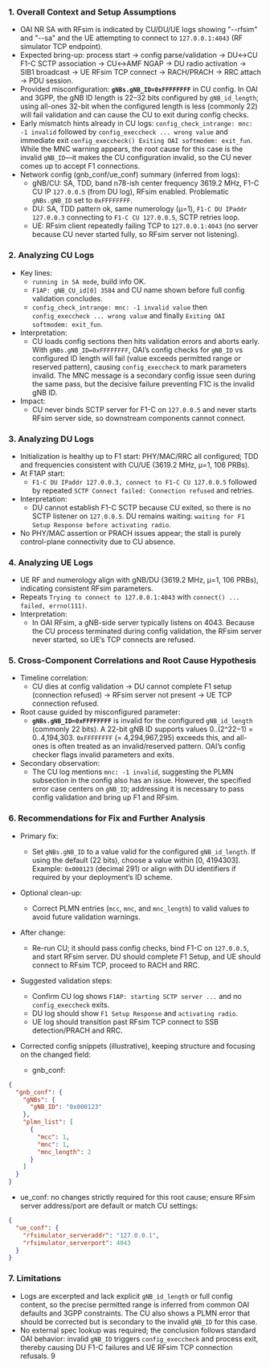### 1. Overall Context and Setup Assumptions
- OAI NR SA with RFsim is indicated by CU/DU/UE logs showing "--rfsim" and "--sa" and the UE attempting to connect to `127.0.0.1:4043` (RF simulator TCP endpoint).
- Expected bring-up: process start → config parse/validation → DU↔CU F1-C SCTP association → CU↔AMF NGAP → DU radio activation → SIB1 broadcast → UE RFsim TCP connect → RACH/PRACH → RRC attach → PDU session.
- Provided misconfiguration: **`gNBs.gNB_ID=0xFFFFFFFF`** in CU config. In OAI and 3GPP, the gNB ID length is 22–32 bits configured by `gNB_id_length`; using all-ones 32-bit when the configured length is less (commonly 22) will fail validation and can cause the CU to exit during config checks.
- Early mismatch hints already in CU logs: `config_check_intrange: mnc: -1 invalid` followed by `config_execcheck ... wrong value` and immediate exit `config_execcheck() Exiting OAI softmodem: exit_fun`. While the MNC warning appears, the root cause for this case is the invalid `gNB_ID`—it makes the CU configuration invalid, so the CU never comes up to accept F1 connections.
- Network config (gnb_conf/ue_conf) summary (inferred from logs):
  - gNB/CU: SA, TDD, band n78-ish center frequency 3619.2 MHz, F1-C CU IP `127.0.0.5` (from DU log), RFsim enabled. Problematic `gNBs.gNB_ID` set to `0xFFFFFFFF`.
  - DU: SA, TDD pattern ok, same numerology (μ=1), `F1-C DU IPaddr 127.0.0.3` connecting to `F1-C CU 127.0.0.5`, SCTP retries loop.
  - UE: RFsim client repeatedly failing TCP to `127.0.0.1:4043` (no server because CU never started fully, so RFsim server not listening).

### 2. Analyzing CU Logs
- Key lines:
  - `running in SA mode`, build info OK.
  - `F1AP: gNB_CU_id[0] 3584` and CU name shown before full config validation concludes.
  - `config_check_intrange: mnc: -1 invalid value` then `config_execcheck ... wrong value` and finally `Exiting OAI softmodem: exit_fun`.
- Interpretation:
  - CU loads config sections then hits validation errors and aborts early. With `gNBs.gNB_ID=0xFFFFFFFF`, OAI’s config checks for `gNB_ID` vs configured ID length will fail (value exceeds permitted range or reserved pattern), causing `config_execcheck` to mark parameters invalid. The MNC message is a secondary config issue seen during the same pass, but the decisive failure preventing F1C is the invalid gNB ID.
- Impact:
  - CU never binds SCTP server for F1-C on `127.0.0.5` and never starts RFsim server side, so downstream components cannot connect.

### 3. Analyzing DU Logs
- Initialization is healthy up to F1 start: PHY/MAC/RRC all configured; TDD and frequencies consistent with CU/UE (3619.2 MHz, μ=1, 106 PRBs).
- At F1AP start:
  - `F1-C DU IPaddr 127.0.0.3, connect to F1-C CU 127.0.0.5` followed by repeated `SCTP Connect failed: Connection refused` and retries.
- Interpretation:
  - DU cannot establish F1-C SCTP because CU exited, so there is no SCTP listener on `127.0.0.5`. DU remains waiting: `waiting for F1 Setup Response before activating radio`.
- No PHY/MAC assertion or PRACH issues appear; the stall is purely control-plane connectivity due to CU absence.

### 4. Analyzing UE Logs
- UE RF and numerology align with gNB/DU (3619.2 MHz, μ=1, 106 PRBs), indicating consistent RFsim parameters.
- Repeats `Trying to connect to 127.0.0.1:4043` with `connect() ... failed, errno(111)`.
- Interpretation:
  - In OAI RFsim, a gNB-side server typically listens on 4043. Because the CU process terminated during config validation, the RFsim server never started, so UE’s TCP connects are refused.

### 5. Cross-Component Correlations and Root Cause Hypothesis
- Timeline correlation:
  - CU dies at config validation → DU cannot complete F1 setup (connection refused) → RFsim server not present → UE TCP connection refused.
- Root cause guided by misconfigured parameter:
  - **`gNBs.gNB_ID=0xFFFFFFFF`** is invalid for the configured `gNB_id_length` (commonly 22 bits). A 22-bit gNB ID supports values 0..(2^22−1) = 0..4,194,303. `0xFFFFFFFF` (= 4,294,967,295) exceeds this, and all-ones is often treated as an invalid/reserved pattern. OAI’s config checker flags invalid parameters and exits.
- Secondary observation:
  - The CU log mentions `mnc: -1 invalid`, suggesting the PLMN subsection in the config also has an issue. However, the specified error case centers on `gNB_ID`; addressing it is necessary to pass config validation and bring up F1 and RFsim.

### 6. Recommendations for Fix and Further Analysis
- Primary fix:
  - Set `gNBs.gNB_ID` to a value valid for the configured `gNB_id_length`. If using the default (22 bits), choose a value within [0, 4194303]. Example: `0x000123` (decimal 291) or align with DU identifiers if required by your deployment’s ID scheme.
- Optional clean-up:
  - Correct PLMN entries (`mcc`, `mnc`, and `mnc_length`) to valid values to avoid future validation warnings.
- After change:
  - Re-run CU; it should pass config checks, bind F1-C on `127.0.0.5`, and start RFsim server. DU should complete F1 Setup, and UE should connect to RFsim TCP, proceed to RACH and RRC.
- Suggested validation steps:
  - Confirm CU log shows `F1AP: starting SCTP server ...` and no `config_execcheck` exits.
  - DU log should show `F1 Setup Response` and `activating radio`.
  - UE log should transition past RFsim TCP connect to SSB detection/PRACH and RRC.

- Corrected config snippets (illustrative), keeping structure and focusing on the changed field:
  - gnb_conf:
```json
{
  "gnb_conf": {
    "gNBs": {
      "gNB_ID": "0x000123"  
    },
    "plmn_list": [
      {
        "mcc": 1,
        "mnc": 1,
        "mnc_length": 2
      }
    ]
  }
}
```
  - ue_conf: no changes strictly required for this root cause; ensure RFsim server address/port are default or match CU settings:
```json
{
  "ue_conf": {
    "rfsimulator_serveraddr": "127.0.0.1",
    "rfsimulator_serverport": 4043
  }
}
```

### 7. Limitations
- Logs are excerpted and lack explicit `gNB_id_length` or full config content, so the precise permitted range is inferred from common OAI defaults and 3GPP constraints. The CU also shows a PLMN error that should be corrected but is secondary to the invalid `gNB_ID` for this case.
- No external spec lookup was required; the conclusion follows standard OAI behavior: invalid `gNB_ID` triggers `config_execcheck` and process exit, thereby causing DU F1-C failures and UE RFsim TCP connection refusals.
9